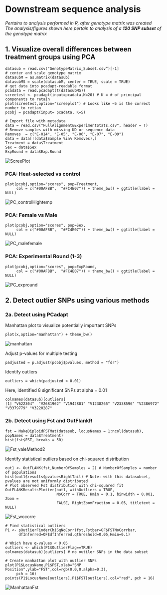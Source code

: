 # Downstream sequence analysis
*Pertains to analysis performed in R, after genotype matrix was created*  
*The analysis/figures shown here pertain to analysis of a **120 SNP subset** of the genotype matrix*

## 1. Visualize overall differences between treatment groups using PCA 

```
datasub = read.csv("GenotypeMatrix_Subset.csv”)[-1]
# center and scale genotype matrix
datasubM = as.matrix(datasub)
datasubMS = scale(datasubM, center = TRUE, scale = TRUE)
# get data into pcadapt-readable format
pcadata = read.pcadapt(t(datasubMS)) 
screetest <- pcadapt(input=pcadata,K=20) # K = # of principal components to retain
plot(screetest,option="screeplot") # Looks like ~5 is the correct number to retian
pcobj = pcadapt(input= pcadata, K=5)

# Import file with metadata
data = read.csv("FullAlignment&ExperimentStats.csv", header = T)
# Remove samples with missing KD or sequence data
Removes  = c("E-014", "E-05", "E-06", "E-07", "E-09")
data = data[!(data$Sample %in% Removes),] 
Treatment = data$Treatment
Sex = data$Sex
ExpRound = data$Exp.Round

```
![ScreePlot](https://github.com/lcouper/MosquitoThermalSelection/assets/10873177/fa113cf0-f92a-4c4b-a507-d3df67882de3)

### PCA: Heat-selected vs control 
```
plot(pcobj,option="scores", pop=Treatment, 
     col = c("#00AFBB",  "#FC4E07")) + theme_bw() + ggtitle(label = NULL)
```
![PC_controlHightemp](https://github.com/lcouper/MosquitoThermalSelection/assets/10873177/2400bd1b-fd4e-4406-8d09-398543ed5489)

### PCA: Female vs Male
```
plot(pcobj,option="scores", pop=Sex, 
     col = c("#00AFBB",  "#FC4E07")) + theme_bw() + ggtitle(label = NULL)
```
![PC_malefemale](https://github.com/lcouper/MosquitoThermalSelection/assets/10873177/dc5818f5-fe25-4ac1-9a8e-5a27d9daac54)

### PCA: Experimental Round (1-3)
```
plot(pcobj,option="scores", pop=ExpRound, 
     col = c("#00AFBB",  "#FC4E07")) + theme_bw() + ggtitle(label = NULL)
```
![PC_expround](https://github.com/lcouper/MosquitoThermalSelection/assets/10873177/14771264-4411-4865-a168-da3fc019bcfe)


## 2. Detect outlier SNPs using various methods

### 2a. Detect using PCadapt

Manhattan plot to visualize potentially important SNPs 
```
plot(x,option="manhattan") + theme_bw()
```
![manhattan](https://github.com/lcouper/MosquitoThermalSelection/assets/10873177/a4de6047-7f4d-4e9b-9a55-f641087909cb)

Adjust p-values for multiple testing
```
padjusted = p.adjust(pcobj$pvalues, method = "fdr")
```
Identify outliers
```
outliers = which(padjusted < 0.01)
```
Here, identified 8 significant SNPs at alpha = 0.01
```
colnames(datasub)[outliers]
[1] "V622304"  "V2681962" "V1942801" "V1238265" "V2338596" "V2386972" "V3379779" "V3220287"
```

### 2b. Detect using Fst and OutFlankR

```
fst = MakeDiploidFSTMat(datasub, locusNames = 1:ncol(datasub), popNames = data$Treatment)
hist(fst$FST, breaks = 50)
```
![Fst_valeMethod2](https://github.com/lcouper/MosquitoThermalSelection/assets/10873177/acd94b94-22cc-4930-9897-6dcb90c681c1)

Identify statistical outliers based on chi-squared distribution
```
out1 <- OutFLANK(fst,NumberOfSamples = 2) # NumberOfSamples = number of populations
hist(out1$results$pvaluesRightTail) # Note: with this datasubset, pvalues are not uniformly distributed
# Plot observed Fst distribution with chi-squared fit
OutFLANKResultsPlotter(out1, withOutliers = TRUE,
                       NoCorr = TRUE, Hmin = 0.1, binwidth = 0.001, Zoom =
                       FALSE, RightZoomFraction = 0.05, titletext = NULL)
```
![Fst_wocorre](https://github.com/lcouper/MosquitoThermalSelection/assets/10873177/0c74f16d-8d94-44c0-8ba9-e14fcead91bf)

```
# Find statistical outliers
P1 <- pOutlierFinderChiSqNoCorr(fst,Fstbar=OF$FSTNoCorrbar,
      dfInferred=OF$dfInferred,qthreshold=0.05,Hmin=0.1)

# Which have q-values < 0.05
outliers <- which(P1$OutlierFlag==TRUE)
colnames(datasub)[outliers] # no outiler SNPs in the data subset

# Create manhattan plot with outlier SNPs
plot(P1$LocusName,P1$FST,xlab="SNP Position",ylab="FST",col=rgb(0,0,0,alpha=0.3), 
     pch = 16)
points(P1$LocusName[outliers],P1$FST[outliers],col="red", pch = 16)
```

![ManhattanFst](https://github.com/lcouper/MosquitoThermalSelection/assets/10873177/83ca9e64-6aaf-4885-844c-39e5d738c1cd)



```

